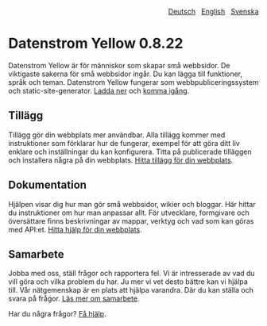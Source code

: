<p align="right"><a href="README-de.md">Deutsch</a> &nbsp; <a href="README.md">English</a> &nbsp; <a href="README-sv.md">Svenska</a></p>

# Datenstrom Yellow 0.8.22

Datenstrom Yellow är för människor som skapar små webbsidor. De viktigaste sakerna för små webbsidor ingår. Du kan lägga till funktioner, språk och teman. Datenstrom Yellow fungerar som webbpubliceringssystem och static-site-generator. [Ladda ner](https://github.com/datenstrom/yellow/archive/main.zip) och [komma igång](https://datenstrom.se/sv/yellow/help/how-to-get-started).

## Tillägg

Tillägg gör din webbplats mer användbar. Alla tillägg kommer med instruktioner som förklarar hur de fungerar, exempel för att göra ditt liv enklare och inställningar du kan konfigurera. Titta på publicerade tilläggen och installera några på din webbplats. [Hitta tillägg för din webbplats](https://github.com/datenstrom/yellow-extensions/tree/main/README-sv.md).

## Dokumentation

Hjälpen visar dig hur man gör små webbsidor, wikier och bloggar. Här hittar du instruktioner om hur man anpassar allt. För utvecklare, formgivare och översättare finns beskrivningar av mappar, verktyg och vad som kan göras med API:et. [Hitta hjälp för din webbplats](https://datenstrom.se/sv/yellow/help/).

## Samarbete

Jobba med oss, ställ frågor och rapportera fel. Vi är intresserade av vad du vill göra och vilka problem du har. Ju mer vi vet desto bättre kan vi hjälpa till. Vår nätgemenskap är en plats att hjälpa varandra. Där du kan ställa och svara på frågor. [Läs mer om samarbete](https://datenstrom.se/sv/yellow/help/contributing-guidelines).

Har du några frågor? [Få hjälp](https://datenstrom.se/sv/yellow/help/).
